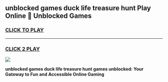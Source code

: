 
## unblocked games duck life treasure hunt Play Online 👋 Unblocked Games
<h3>
<a href="https://premium.freeplayer.one?title=unblocked_games_duck_life_treasure_hunt&ref=19F">CLICK TO PLAY</a></h3>
<hr>

<h3>
<a href="https://premium.freeplayer.one?title=unblocked_games_duck_life_treasure_hunt&ref=19F">CLICK 2 PLAY</a>
  
</h3>

<a href="https://premium.freeplayer.one?title=unblocked_games_duck_life_treasure_hunt&ref=19F"><img src="https://clearcache.store/games.png"></a>


**unblocked games duck life treasure hunt games unblocked: Your Gateway to Fun and Accessible Online Gaming**
